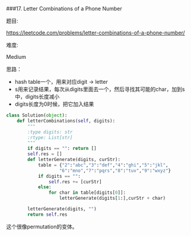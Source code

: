 ###17. Letter Combinations of a Phone Number

题目:

<https://leetcode.com/problems/letter-combinations-of-a-phone-number/>


难度:

Medium


思路：

 - hash table一个，用来对应digit -> letter
 - s用来记录结果，每次从digits里面去一个，然后寻找其可能的char，加到s中，digits长度减小
 - digits长度为0时候，把它加入结果



```python
class Solution(object):
    def letterCombinations(self, digits):
        """
        :type digits: str
        :rtype: List[str]
        """
        if digits == "": return []
        self.res = []
        def letterGenerate(digits, curStr):
            table = {"2":"abc","3":"def","4":"ghi","5":"jkl",
                    "6":"mno","7":"pqrs","8":"tuv","9":"wxyz"}
            if digits == "":
                self.res += [curStr]
            else:
                for char in table[digits[0]]:
                    letterGenerate(digits[1:],curStr + char)

        letterGenerate(digits, "")
        return self.res
```

这个很像permutation的变体。

